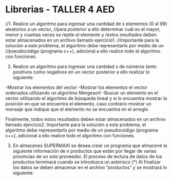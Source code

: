 # Librerias - TALLER 4 AED
//1. Realice un algoritmo para ingresar una cantidad de x elementos (0 al 99) aleatorios a un vector,
//para posterior a ello determinar cuál es el mayor, menor y cuantas veces se repite el elemento y
/estos resultados deben estar almacenados en un archivo llamado ejercicio1.
//Importante para la solución a este problema, el algoritmo debe representarlo por medio de un
//pseudocódigo (programa c++), adicional a ello realice todo el algoritmo con funciones. 

2. Realice un algoritmo para ingresar una cantidad x de números tanto positivos como negativos en
un vector posterior a ello realizar lo siguiente:
 
-Mostrar los elementos del vector 
-Mostrar los elementos el vector ordenados utilizando un algoritmo Mergesort
-Buscar un elemento en el vector utilizando el algoritmo de búsqueda lineal y si lo 
encuentra mostrar la posición en que se encuentra el elemento, caso contrario mostrar
un mensaje que indique que el elemento no se encuentra en el arreglo. 

Finalmente, todos estos resultados deben estar almacenados en un archivo llamado ejercicio2.
Importante para la solución a este problema, el algoritmo debe representarlo por medio de un 
pseudocódigo (programa c++), adicional a ello realice todo el algoritmo con funciones. 


3. En almacenes SUPERMAXI se desea crear un programa que almacene la siguiente información de
n productos que están por llegar de varias provincias de un solo proveedor. El proceso de lectura
de datos de los productos terminará cuando se introduzca un asterisco (*) Al finalizar los datos se
deben almacenar en el archivo “productos” y se mostrará lo siguiente:
